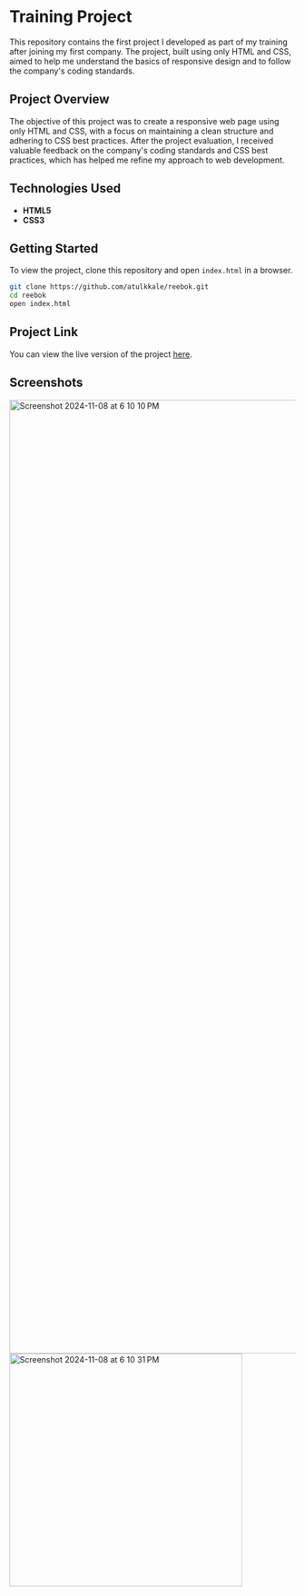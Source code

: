 # Training Project

This repository contains the first project I developed as part of my training after joining my first company. The project, built using only HTML and CSS, aimed to help me understand the basics of responsive design and to follow the company's coding standards.

## Project Overview

The objective of this project was to create a responsive web page using only HTML and CSS, with a focus on maintaining a clean structure and adhering to CSS best practices. After the project evaluation, I received valuable feedback on the company's coding standards and CSS best practices, which has helped me refine my approach to web development.

## Technologies Used


- **HTML5**
- **CSS3**

## Getting Started

To view the project, clone this repository and open `index.html` in a browser.

```bash
git clone https://github.com/atulkkale/reebok.git
cd reebok
open index.html
```
## Project Link

You can view the live version of the project [here](https://atulkkale.github.io/reebok/).

## Screenshots

<img width="1680" alt="Screenshot 2024-11-08 at 6 10 10 PM" src="https://github.com/user-attachments/assets/8ad1bf14-7812-4da1-821f-04185b64c4d5">

<img width="410" alt="Screenshot 2024-11-08 at 6 10 31 PM" src="https://github.com/user-attachments/assets/315ffdf8-b3e8-4f1f-bb37-a76124f86a23">

